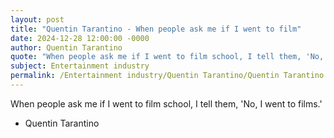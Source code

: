 ```yaml
---
layout: post
title: "Quentin Tarantino - When people ask me if I went to film"
date: 2024-12-28 12:00:00 -0000
author: Quentin Tarantino
quote: "When people ask me if I went to film school, I tell them, 'No, I went to films.'"
subject: Entertainment industry
permalink: /Entertainment industry/Quentin Tarantino/Quentin Tarantino - When people ask me if I went to film
---
```


When people ask me if I went to film school, I tell them, 'No, I went to films.'

- Quentin Tarantino
